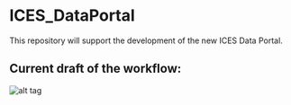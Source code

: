 # ICES_DataPortal
This repository will support the development of the new ICES Data Portal. 

## Current draft of the workflow:
![alt tag](http://ecosystemdata.ices.dk/ICES_DataPortalFlow.PNG "Portal data flow")
